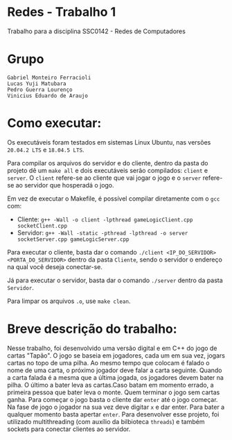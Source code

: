 # Redes - Trabalho 1
Trabalho para a disciplina SSC0142 - Redes de Computadores

# Grupo
    Gabriel Monteiro Ferracioli
    Lucas Yuji Matubara
    Pedro Guerra Lourenço
    Vinicius Eduardo de Araujo

# Como executar:

Os executáveis foram testados em sistemas Linux Ubuntu, nas versões `20.04.2 LTS` e `18.04.5 LTS`.

Para compilar os arquivos do servidor e do cliente, dentro da pasta do projeto dê um `make all` e dois executáveis serão compilados: `client` e `server`. O `client` refere-se ao cliente que vai jogar o jogo e o `server` refere-se ao servidor que hosperadá o jogo.

Em vez de executar o Makefile, é possível compilar diretamente com o `gcc` com:
- Cliente: `g++ -Wall -o client -lpthread gameLogicClient.cpp socketClient.cpp`
- Servidor: `g++ -Wall -static -pthread -lpthread -o server socketServer.cpp gameLogicServer.cpp`

Para executar o cliente, basta dar o comando `./client <IP_DO_SERVIDOR> <PORTA_DO_SERVIDOR>` dentro da pasta `Cliente`, sendo o servidor o endereço na qual você deseja conectar-se.

Já para executar o servidor, basta dar o comando `./server` dentro da pasta `Servidor`.

Para limpar os arquivos `.o`, use `make clean`.
    
# Breve descrição do trabalho:
Nesse trabalho, foi desenvolvido uma versão digital e em C++ do jogo de cartas "Tapão". 
O jogo se baseia em jogadores, cada um em sua vez, jogars cartas no topo de uma pilha. Ao mesmo tempo que colocam é falado o nome de uma carta, o próximo jogador deve falar a carta seguinte. Quando a carta falada é a mesma que a última jogada, os jogadores devem bater na pilha. O último a bater leva as cartas.Caso batam em momento errado, a primeira pessoa que bater leva o monte. Quem terminar o jogo sem cartas ganha. Para começar o jogo basta o cliente dar `enter` até o jogo começar. Na fase de jogo o jogador na sua vez deve digitar `x` e dar enter. Para bater a qualquer momento basta apertar `enter`.
Para desenvolver esse projeto, foi utilizado multithreading (com auxílio da bilbioteca `threads`) e também sockets para conectar clientes ao servidor.